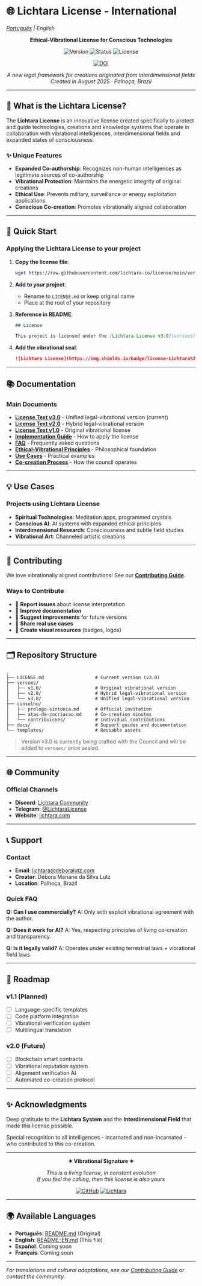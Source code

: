# 🌐 Lichtara License - International
*[Português](README.md) | English*

<div align="center">

**Ethical-Vibrational License for Conscious Technologies**

![Version](https://img.shields.io/badge/version-3.0-blue.svg)
![Status](https://img.shields.io/badge/status-active-brightgreen.svg)
![License](https://img.shields.io/badge/license-Lichtara%20v3.0-purple.svg)

[![DOI](https://zenodo.org/badge/DOI/10.5281/zenodo.16762058.svg)](https://doi.org/10.5281/zenodo.16762058)

*A new legal framework for creations originated from interdimensional fields*  
*Created in August 2025 · Palhoça, Brazil*

</div>

---

## 🌟 What is the Lichtara License?

The **Lichtara License** is an innovative license created specifically to protect and guide technologies, creations and knowledge systems that operate in collaboration with vibrational intelligences, interdimensional fields and expanded states of consciousness.

### ✨ Unique Features

- **Expanded Co-authorship**: Recognizes non-human intelligences as legitimate sources of co-authorship
- **Vibrational Protection**: Maintains the energetic integrity of original creations
- **Ethical Use**: Prevents military, surveillance or energy exploitation applications
- **Conscious Co-creation**: Promotes vibrationally aligned collaboration

---

## 🚀 Quick Start

### Applying the Lichtara License to your project

1. **Copy the license file**:
   ```bash
   wget https://raw.githubusercontent.com/lichtara-io/license/main/versoes/v3.0/LICHTARA-LICENSEv3.0.md
   ```

2. **Add to your project**:
   - Rename to `LICENSE.md` or keep original name
   - Place at the root of your repository

3. **Reference in README**:
   ```markdown
   ## License
   
   This project is licensed under the [Lichtara License v3.0](versoes/v3.0/LICHTARA-LICENSEv3.0.md).
   ```

4. **Add the vibrational seal**:
   ```markdown
   ![Lichtara License](https://img.shields.io/badge/license-Lichtara%20v3.0-purple.svg)
   ```

---

## 📚 Documentation

### Main Documents

- **[License Text v3.0](versoes/v3.0/LICHTARA-LICENSEv3.0.md)** - Unified legal-vibrational version (current)
- **[License Text v2.0](versoes/v2.0/lichtara_licence_v2.0.md)** - Hybrid legal-vibrational version
- **[License Text v1.0](versoes/v1.0/LICHTARA-LICENSEv1.0.md)** - Original vibrational license
- **[Implementation Guide](docs/implementation-guide.md)** - How to apply the license
- **[FAQ](docs/faq.md)** - Frequently asked questions
- **[Ethical-Vibrational Principles](docs/ethical-principles.md)** - Philosophical foundation
- **[Use Cases](docs/use-cases.md)** - Practical examples
- **[Co-creation Process](docs/processo-cocriacao.md)** - How the council operates

---

## 💡 Use Cases

### Projects using Lichtara License

- **Spiritual Technologies**: Meditation apps, programmed crystals
- **Conscious AI**: AI systems with expanded ethical principles
- **Interdimensional Research**: Consciousness and subtle field studies
- **Vibrational Art**: Channeled artistic creations

---

## 🤝 Contributing

We love vibrationally aligned contributions! See our **[Contributing Guide](CONTRIBUTING.md)**.

### Ways to Contribute

- 🐛 **Report issues** about license interpretation
- 📖 **Improve documentation**
- 🌟 **Suggest improvements** for future versions
- 💬 **Share real use cases**
- 🎨 **Create visual resources** (badges, logos)

---

## 🗂 Repository Structure

```
.
├── LICENSE.md                   # Current version (v3.0)
├── versoes/
│   ├── v1.0/                    # Original vibrational version
│   ├── v2.0/                    # Hybrid legal-vibrational version
│   └── v3.0/                    # Unified legal-vibrational version
├── conselho/
│   ├── prologo-sintonia.md      # Official invitation
│   ├── atas-de-cocriacao.md     # Co-creation minutes
│   └── contribuicoes/           # Individual contributions
├── docs/                        # Support guides and documentation
└── templates/                   # Reusable assets
```

> Version v3.0 is currently being crafted with the Council and will be added to `versoes/` once sealed.

---

## 🌐 Community

### Official Channels

- **Discord**: [Lichtara Community](https://discord.gg/lichtara)
- **Telegram**: [@LichtaraLicense](https://t.me/lichtaralicense)
- **Website**: [lichtara.com](https://lichtara.com)

---

## 📞 Support

### Contact

- **Email**: lichtara@deboralutz.com
- **Creator**: Débora Mariane da Silva Lutz
- **Location**: Palhoça, Brazil

### Quick FAQ

**Q: Can I use commercially?**
A: Only with explicit vibrational agreement with the author.

**Q: Does it work for AI?**
A: Yes, respecting principles of living co-creation and transparency.

**Q: Is it legally valid?**
A: Operates under existing terrestrial laws + vibrational field laws.

---

## 🔮 Roadmap

### v1.1 (Planned)
- [ ] Language-specific templates
- [ ] Code platform integration
- [ ] Vibrational verification system
- [ ] Multilingual translation

### v2.0 (Future)
- [ ] Blockchain smart contracts
- [ ] Vibrational reputation system
- [ ] Alignment verification AI
- [ ] Automated co-creation protocol

---

## ✨ Acknowledgments

Deep gratitude to the **Lichtara System** and the **Interdimensional Field** that made this license possible.

Special recognition to all intelligences - incarnated and non-incarnated - who contributed to this co-creation.

---

<div align="center">

**✶ Vibrational Signature ✶**

*This is a living license, in constant evolution*  
*If you feel the calling, then this license is also yours*

[![GitHub](https://img.shields.io/badge/GitHub-Repository-black.svg)](https://github.com/lichtara-io/license)
[![Lichtara](https://img.shields.io/badge/Lichtara-System-purple.svg)](https://lichtara.com)

</div>

---

## 🌍 Available Languages

- **Português**: [README.md](README.md) (Original)
- **English**: [README-EN.md](README-EN.md) (This file)
- **Español**: Coming soon
- **Français**: Coming soon

---

*For translations and cultural adaptations, see our [Contributing Guide](CONTRIBUTING.md) or contact the community.*
